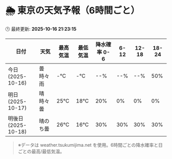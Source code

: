 # 🌦️ 東京の天気予報（6時間ごと）

🕒 最終更新: **2025-10-16 21:23:15**

| 日付 | 天気 | 最高気温 | 最低気温 | 降水確率 0-6 | 6-12 | 12-18 | 18-24 |
|------|------|----------|----------|------------|------|------|------|
| 今日 (2025-10-16) | 曇時々雨 | -℃ | -℃ | --% | --% | --% | 50% |
| 明日 (2025-10-17) | 晴時々曇 | 25℃ | 18℃ | 20% | 0% | 0% | 0% |
| 明後日 (2025-10-18) | 晴のち曇 | 26℃ | 16℃ | 30% | 30% | 30% | 30% |

> ※データは weather.tsukumijima.net を使用。6時間ごとの降水確率と日ごとの最高/最低気温。